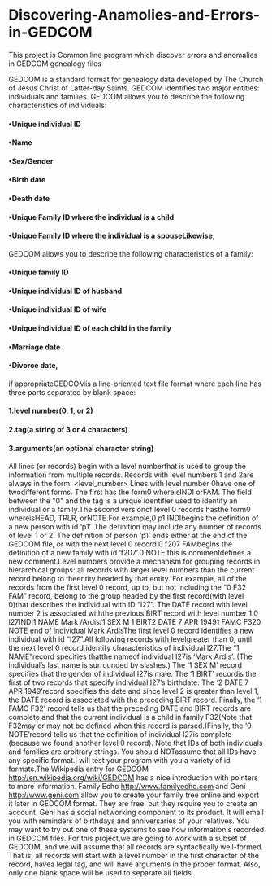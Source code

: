 # Discovering-Anamolies-and-Errors-in-GEDCOM
This project is Common line program which discover errors and anomalies in GEDCOM genealogy files

GEDCOM is a standard format for genealogy data developed by The Church of Jesus Christ of Latter-day Saints. GEDCOM identifies two major entities: individuals and families.  GEDCOM allows you to describe the following characteristics of individuals:
#### •Unique individual ID
#### •Name
#### •Sex/Gender
#### •Birth date
#### •Death date
#### •Unique Family ID where the individual is a child
#### •Unique Family ID where the individual is a spouseLikewise,

GEDCOM allows you to describe the following characteristics of a family:
#### •Unique family ID
#### •Unique individual ID of husband
#### •Unique individual ID of wife
#### •Unique individual ID of each child in the family
#### •Marriage date
#### •Divorce date,

if appropriateGEDCOMis a line-oriented text file format where each line has three parts separated by blank space:
#### 1.level number(0, 1, or 2) 
#### 2.tag(a string of 3 or 4 characters) 
#### 3.arguments(an optional character string) 


All lines (or records) begin with a level numberthat is used to group the information from multiple records. Records with level numbers 1 and 2are always in the form: <level_number> <tag> <arguments>Lines with level number 0have one of twodifferent forms.  The first has the form0 <id> <tag>where<tag>isINDI orFAM.  The <id>field between the "0" and the tag is a unique identifier used to identify an individual or a family.The second versionof level 0 records hasthe form0 <tag><arguments that may be ignored>where<tag>isHEAD, TRLR, orNOTE.For example,0 p1 INDIbegins the definition of a new person with id ‘p1’.  The definition may include any number of records of level 1 or 2.  The definition of person ‘p1’ ends either at the end of the GEDCOM file, or with the next level 0 record.0 f207 FAMbegins the definition of a new family with id ‘f207’.0 NOTE this is commentdefines a new comment.Level numbers provide a mechanism for grouping records in hierarchical groups: all records with larger level numbers than the current record belong to theentity headed by that entity. For example, all of the records from the first level 0 record, up to, but not including the “0 F32 FAM” record, belong to the group headed by the first record(with level 0)that describes the individual with ID “I27”. The DATE record with level number 2 is associated withthe previous BIRT record with level number 1.0 I27INDI1 NAME Mark /Ardis/1 SEX M 1 BIRT2 DATE 7 APR 19491 FAMC F320 NOTE end of individual Mark ArdisThe first level 0 record identifies a new individual with id “I27”.All following records with levelgreater than 0, until the next level 0 record,identify characteristics of individual I27.The “1 NAME”record specifies thatthe nameof individual I27is ‘Mark Ardis’.   (The individual’s last name is surrounded by slashes.) The ‘1 SEX M’ record specifies that the gender of individual I27is male.  The ‘1 BIRT’ recordis the first of two records that specify individual I27’s birthdate.  The ‘2 DATE 7 APR 1949’record specifies the date and since level 2 is greater than level 1, the DATE record is associated with the preceding BIRT record.   Finally, the ‘1 FAMC F32’ record tells us that the preceding DATE and BIRT records are complete and that the current individual is a child in family F32(Note that F32may or may not be defined when this record is parsed.)Finally, the ‘0 NOTE’record tells us that the definition of individual I27is complete (because we found another level 0 record).   Note that IDs of both individuals and families are arbitrary strings.  You should NOTassume that all IDs have any specific format.I will test your program with you a variety of id formats.The Wikipedia entry for GEDCOM <http://en.wikipedia.org/wiki/GEDCOM> has a nice introduction with pointers to more information. Family Echo <http://www.familyecho.com> and Geni <http://www.geni.com> allow you to create your family tree online and export it later in GEDCOM format. They are free, but they require you to create an account. Geni has a social networking component to its product. It will email you with reminders of birthdays and anniversaries of your relatives. You may want to try out one of these systems to see how informationis recorded in GEDCOM files. For this project,we are going to work with a subset of GEDCOM, and we will assume that all records are syntactically well-formed. That is, all records will start with a level number in the first character of the record, havea legal tag, and will have arguments in the proper format. Also, only one blank space will be used to separate all fields. 
